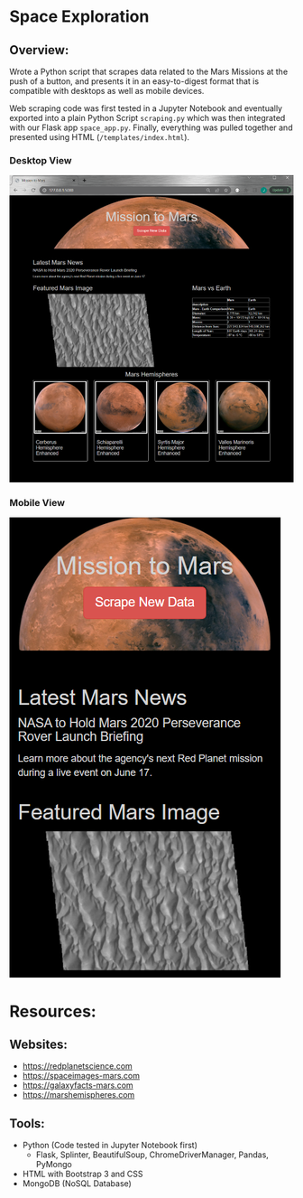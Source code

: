 # Space Exploration

## Overview:
Wrote a Python script that scrapes data related to the Mars Missions at the push of a button, and presents it in an easy-to-digest format that is compatible with desktops as well as mobile devices. 

Web scraping code was first tested in a Jupyter Notebook and eventually exported into a plain Python Script `scraping.py` which was then integrated with our Flask app `space_app.py`. Finally, everything was pulled together and presented using HTML (`/templates/index.html`).

### Desktop View
![Desktop_view](Resources/app_screen_desktop.png)
### Mobile View
![Mobile_view](Resources/app_screen_iphone.png)

# Resources:
## Websites:
- https://redplanetscience.com
- https://spaceimages-mars.com
- https://galaxyfacts-mars.com
- https://marshemispheres.com

## Tools:
- Python (Code tested in Jupyter Notebook first)
    - Flask, Splinter, BeautifulSoup, ChromeDriverManager, Pandas, PyMongo
- HTML with Bootstrap 3 and CSS
- MongoDB (NoSQL Database)